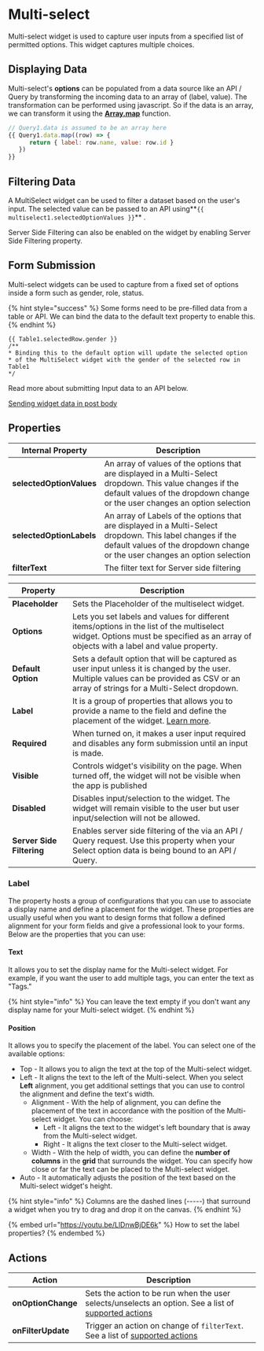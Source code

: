 # Multi-select

Multi-select widget is used to capture user inputs from a specified list of permitted options. This widget captures multiple choices.

## Displaying Data

Multi-select's **options** can be populated from a data source like an API / Query by transforming the incoming data to an array of (label, value). The transformation can be performed using javascript. So if the data is an array, we can transform it using the [**Array.map**](https://developer.mozilla.org/en-US/docs/Web/JavaScript/Reference/Global\_Objects/TypedArray/map) function.

```javascript
// Query1.data is assumed to be an array here
{{ Query1.data.map((row) => { 
      return { label: row.name, value: row.id } 
   }) 
}}
```

## Filtering Data

A MultiSelect widget can be used to filter a dataset based on the user's input. The selected value can be passed to an API using\*\*`{{ multiselect1.selectedOptionValues }}`\*\* .

Server Side Filtering can also be enabled on the widget by enabling Server Side Filtering property.

## **Form Submission**

Multi-select widgets can be used to capture from a fixed set of options inside a form such as gender, role, status.

{% hint style="success" %}
Some forms need to be pre-filled data from a table or API. We can bind the data to the default text property to enable this.
{% endhint %}

```
{{ Table1.selectedRow.gender }}
/**
* Binding this to the default option will update the selected option 
* of the MultiSelect widget with the gender of the selected row in Table1
*/
```

Read more about submitting Input data to an API below.

[Sending widget data in post body](multiselect.md)

## Properties

| Internal Property        | Description                                                                                                                                                                              |
| ------------------------ | ---------------------------------------------------------------------------------------------------------------------------------------------------------------------------------------- |
| **selectedOptionValues** | An array of values of the options that are displayed in a Multi-Select dropdown. This value changes if the default values of the dropdown change or the user changes an option selection |
| **selectedOptionLabels** | An array of Labels of the options that are displayed in a Multi-Select dropdown. This label changes if the default values of the dropdown change or the user changes an option selection |
| **filterText**           | The filter text for Server side filtering                                                                                                                                                |

| Property                  | Description                                                                                                                                                                            |
| ------------------------- | -------------------------------------------------------------------------------------------------------------------------------------------------------------------------------------- |
| **Placeholder**           | Sets the Placeholder of the multiselect widget.                                                                                                                                        |
| **Options**               | Lets you set labels and values for different items/options in the list of the multiselect widget. Options must be specified as an array of objects with a label and value property.    |
| **Default Option**        | Sets a default option that will be captured as user input unless it is changed by the user. Multiple values can be provided as CSV or an array of strings for a Multi-Select dropdown. |
| **Label**                 | It is a group of properties that allows you to provide a name to the field and define the placement of the widget. [Learn more](multiselect.md#label).                                 |
| **Required**              | When turned on, it makes a user input required and disables any form submission until an input is made.                                                                                |
| **Visible**               | Controls widget's visibility on the page. When turned off, the widget will not be visible when the app is published                                                                    |
| **Disabled**              | Disables input/selection to the widget. The widget will remain visible to the user but user input/selection will not be allowed.                                                       |
| **Server Side Filtering** | Enables server side filtering of the via an API / Query request. Use this property when your Select option data is being bound to an API / Query.                                      |

### Label

The property hosts a group of configurations that you can use to associate a display name and define a placement for the widget. These properties are usually useful when you want to design forms that follow a defined alignment for your form fields and give a professional look to your forms. Below are the properties that you can use:

#### **Text**

It allows you to set the display name for the Multi-select widget. For example, if you want the user to add multiple tags, you can enter the text as "Tags."

{% hint style="info" %}
You can leave the text empty if you don't want any display name for your Multi-select widget.
{% endhint %}

#### **Position**

It allows you to specify the placement of the label. You can select one of the available options:

* Top - It allows you to align the text at the top of the Multi-select widget.
* Left - It aligns the text to the left of the Multi-select. When you select **Left** alignment, you get additional settings that you can use to control the alignment and define the text's width.
  * Alignment - With the help of alignment, you can define the placement of the text in accordance with the position of the Multi-select widget. You can choose:
    * Left - It aligns the text to the widget's left boundary that is away from the Multi-select widget.
    * Right - It aligns the text closer to the Multi-select widget.
  * Width - With the help of width, you can define the **number of columns** in the **grid** that surrounds the widget. You can specify how close or far the text can be placed to the Multi-select widget.
* Auto - It automatically adjusts the position of the text based on the Multi-select widget's height.

{% hint style="info" %}
Columns are the dashed lines (-----) that surround a widget when you try to drag and drop it on the canvas.
{% endhint %}

{% embed url="https://youtu.be/LlDnwBjDE6k" %}
How to set the label properties?
{% endembed %}

## Actions

| Action             | Description                                                                                                                                                    |
| ------------------ | -------------------------------------------------------------------------------------------------------------------------------------------------------------- |
| **onOptionChange** | Sets the action to be run when the user selects/unselects an option. See a list of [supported actions](../../core-concepts/writing-code/appsmith-framework.md) |
| **onFilterUpdate** | Trigger an action on change of `filterText`. See a list of [supported actions](../../core-concepts/writing-code/appsmith-framework.md)                         |

